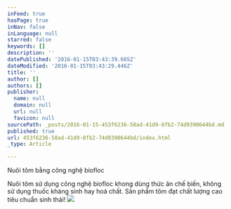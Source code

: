 ```yaml
---
inFeed: true
hasPage: true
inNav: false
inLanguage: null
starred: false
keywords: []
description: ''
datePublished: '2016-01-15T03:43:39.665Z'
dateModified: '2016-01-15T03:43:29.446Z'
title: ''
author: []
authors: []
publisher:
  name: null
  domain: null
  url: null
  favicon: null
sourcePath: _posts/2016-01-15-453f6236-58ad-41d9-8fb2-74d9390644bd.md
published: true
url: 453f6236-58ad-41d9-8fb2-74d9390644bd/index.html
_type: Article

---
```

Nuôi tôm bằng công nghệ biofloc

Nuôi tôm sử dụng công nghệ biofloc khong dùng thức ăn chế biến, không sử dụng thuốc kháng sinh hay hoá chất. Sản phẩm tôm đạt chất lượng cao tiêu chuẩn sinh thái!
![](https://the-grid-user-content.s3-us-west-2.amazonaws.com/9292a003-cd07-4431-af6d-4a26d6ed028d.jpg)